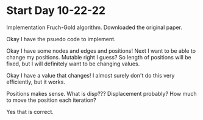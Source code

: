# Start Day 10-22-22

Implementation Fruch-Gold algorithm. Downloaded the original paper.

Okay I have the psuedo code to implement.

Okay I have some nodes and edges and positions! Next I want to be able to change my positions. Mutable right I guess? So length of positions will be fixed, but I will definitely want to be changing values.

Okay I have a value that changes! I almost surely don't do this very efficiently, but it works.

Positions makes sense. What is disp??? Displacement probably? How much to move the position each iteration?

Yes that is correct.

